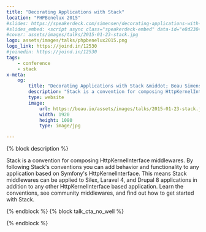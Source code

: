 ```yaml
---
title: "Decorating Applications with Stack"
location: "PHPBenelux 2015"
#slides: https://speakerdeck.com/simensen/decorating-applications-with-stack-zendcon-2014
#slides_embed: <script async class="speakerdeck-embed" data-id="e8d23840411a013242cb36dddb3f194a" data-ratio="1.77777777777778" src="//speakerdeck.com/assets/embed.js"></script>
#cover: assets/images/talks/2015-01-23-stack.jpg
logo: assets/images/talks/phpbenelux2015.png
logo_link: https://joind.in/12530
#joinedin: https://joind.in/12530
tags:
    - conference
    - stack
x-meta:
    og:
        title: "Decorating Applications with Stack &middot; Beau Simensen &middot; Dragonfly Development"
        description: "Stack is a convention for composing HttpKernelInterface middlewares. By following Stack's conventions you can add behavior and functionality to any application based on Symfony's HttpKernelInterface. This means Stack middlewares can be applied to Silex, Laravel 4, and Drupal 8 applications in addition to any other HttpKernelInterface based application. Learn the conventions, see community middlewares, and find out how to get started with Stack."
        type: website
        image:
            url: https://beau.io/assets/images/talks/2015-01-23-stack.jpg
            width: 1920
            height: 1080
            type: image/jpg

---
```

{% block description %}

Stack is a convention for composing HttpKernelInterface middlewares. By following Stack's conventions you can add behavior and functionality to any application based on Symfony's HttpKernelInterface. This means Stack middlewares can be applied to Silex, Laravel 4, and Drupal 8 applications in addition to any other HttpKernelInterface based application. Learn the conventions, see community middlewares, and find out how to get started with Stack.

{% endblock %}
{% block talk_cta_no_well %}
<script src="https://app.convertkit.com/landing_pages/766.js"></script>
{% endblock  %}
